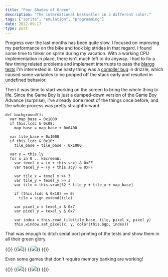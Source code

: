 ```yaml
---
title: "Four Shades of Green"
description: "The international bestseller in a different color."
tags: ["sprite", "emulation", "programming"]
date: 2022-09-17
type: post
---
```

Progress over the last months has been quite slow. I focused on improving my performance on the bike and took big strides in that regard. I found some time to tinker on sprite during my vacation. With a working CPU implementation in place, there isn't much left to do anyway. I had to fix a few timing related problems and implement interrupts to pass the [blargg tests](https://github.com/retrio/gb-test-roms) I'm interrested in. One nasty thing was a [compiler bug](https://github.com/jsmolka/drizzle/commit/acfb44b259298132a40482f15fcb9ff20e6f73be) in drizzle, which caused some variables to be popped off the stack early and resulted in undefined behavior.

Then it was time to start working on the screen to bring the whole thing to life. Since the Game Boy is just a dumped-down version of the Game Boy Advance (surprise), I've already done most of the things once before, and the whole process was pretty straightforward.

```drizzle
def background():
  var map_base = 0x1800
  if this.lcdc & 0x08:
    map_base = map_base + 0x0400

  var tile_base = 0x1000
  if this.lcdc & 0x10:
    tile_base = tile_base - 0x1000

  var y = this.ly
  for x in 0 .. kScreenW:
    var texel_x = (x + this.scx) & 0xFF
    var texel_y = (y + this.scy) & 0xFF

    var tile_x = texel_x >> 3
    var tile_y = texel_y >> 3
    var tile = this.vram[32 * tile_y + tile_x + map_base]

    if (this.lcdc & 0x10) == 0:
      tile = sign_extend(tile)

    var pixel_x = texel_x & 0x7
    var pixel_y = texel_y & 0x7

    var index = this.read_tile(tile_base, tile, pixel_x, pixel_y)
    this.window.set_pixel(x, y, color(this.bgp, index))
```

That was enough to ditch serial port printing of the tests and show them in all their green glory.

{{<wrap>}}
  {{<image src="sprite/instr-timing.png" caption="blargg instruction timing tests">}}
  {{<image src="sprite/interrupts.png" caption="blargg interrupt tests">}}
{{</wrap>}}

Even some games that don't require memory banking are working!

{{<wrap>}}
  {{<image src="sprite/tetris.png" caption="Tetris title screen">}}
  {{<image src="sprite/dr-mario.png" caption="Dr. Mario title screen">}}
{{</wrap>}}
